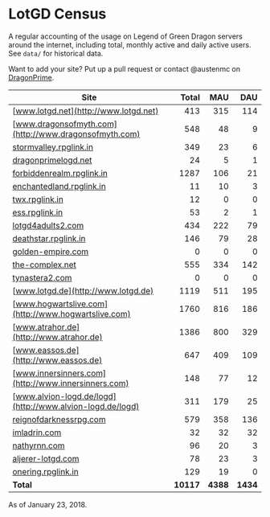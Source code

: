 # LotGD Census
A regular accounting of the usage on Legend of Green Dragon servers around the internet, including total, monthly active and daily active users. See `data/` for historical data.

Want to add your site? Put up a pull request or contact @austenmc on [DragonPrime](http://dragonprime.net).


Site | Total | MAU | DAU
--- | ---:| ---:| ---:
[www.lotgd.net](http://www.lotgd.net)|413|315|114
[www.dragonsofmyth.com](http://www.dragonsofmyth.com)|548|48|9
[stormvalley.rpglink.in](http://stormvalley.rpglink.in)|349|23|6
[dragonprimelogd.net](http://dragonprimelogd.net)|24|5|1
[forbiddenrealm.rpglink.in](http://forbiddenrealm.rpglink.in)|1287|106|21
[enchantedland.rpglink.in](http://enchantedland.rpglink.in)|11|10|3
[twx.rpglink.in](http://twx.rpglink.in)|12|0|0
[ess.rpglink.in](http://ess.rpglink.in)|53|2|1
[lotgd4adults2.com](http://lotgd4adults2.com)|434|222|79
[deathstar.rpglink.in](http://deathstar.rpglink.in)|146|79|28
[golden-empire.com](http://golden-empire.com)|0|0|0
[the-complex.net](http://the-complex.net)|555|334|142
[tynastera2.com](http://tynastera2.com)|0|0|0
[www.lotgd.de](http://www.lotgd.de)|1119|511|195
[www.hogwartslive.com](http://www.hogwartslive.com)|1760|816|186
[www.atrahor.de](http://www.atrahor.de)|1386|800|329
[www.eassos.de](http://www.eassos.de)|647|409|109
[www.innersinners.com](http://www.innersinners.com)|148|77|12
[www.alvion-logd.de/logd](http://www.alvion-logd.de/logd)|311|179|25
[reignofdarknessrpg.com](http://reignofdarknessrpg.com)|579|358|136
[imladrin.com](http://imladrin.com)|32|32|32
[nathyrnn.com](http://nathyrnn.com)|96|20|3
[aljerer-lotgd.com](http://aljerer-lotgd.com)|78|23|3
[onering.rpglink.in](http://onering.rpglink.in)|129|19|0
**Total**|**10117**|**4388**|**1434**

As of January 23, 2018.
